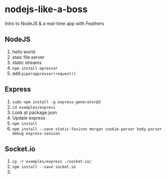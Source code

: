 nodejs-like-a-boss
==================

Intro to NodeJS &amp; a real-time app with Feathers

## NodeJS

1. hello world
2. staic file server
3. static streams
4. `npm install opressor`
5. add `pipe(oppressor(request))`

## Express

1. `sudo npm install -g express-generator@3`
2. `cd examples/express`
3. Look at package.json
4. Update express
5. `npm install`
6. `npm install --save static-favicon morgan cookie-parser body-parser debug express-session`

## Socket.io

1. `cp -r examples/express ./socket.io/`
2. `npm install --save socket.io`
3. 